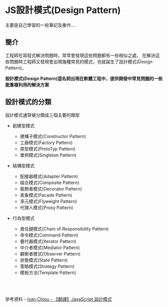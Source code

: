 # JS設計模式(Design Pattern)
主要是自己學習的一些筆記及重作....

## 簡介
工程師在寫程式解決問題時，常常會發現這些問題都有一些相似之處，
在解決這些問題時工程師又發現會出現幾種常見的模式，也就誕生了設計模式(Design Pattern)。

**設計模式(Design Pattern)這名詞出現在軟體工程中，提供開發中常見問題的一些能重複利用的解決方案**
  

## 設計模式的分類
設計模式通常被分類成三個主要的類型

* 創建型模式
    * 建構子模式(Constructor Pattern)
    * 工廠模式(Factory Pattern)
    * 原型模式(ProtoTyp Pattern)
    * 單例模式(Singleton Pattern)

* 結構型模式
    * 配接器模式(Adapter Pattern)
    * 組合模式(Composite Pattern)
    * 裝飾者模式(Decorator Pattern)
    * 表象模式(Facade Pattern)
    * 享元模式(Flyweight Pattern)
    * 代理人模式(Proxy Pattern)

* 行為型模式
    * 責任鏈模式(Chain of Responsibility Pattern)
    * 命令模式(Command Pattern)
    * 疊代器模式(Iterator Pattern)
    * 中介者模式(Mediator Pattern)
    * 觀察者模式(Observer Pattern)
    * 狀態模式(State Pattern)
    * 策略模式(Strategy Pattern)
    * 模板方法(Template Pattern)
  
<br/><br/><br/>
參考資料 - [Ivan Chiou - 【翻譯】JavaScript 設計模式](https://wyattkidd.medium.com/%E7%BF%BB%E8%AD%AF-javascript-%E8%A8%AD%E8%A8%88%E6%A8%A1%E5%BC%8F-fca4e2e16752)